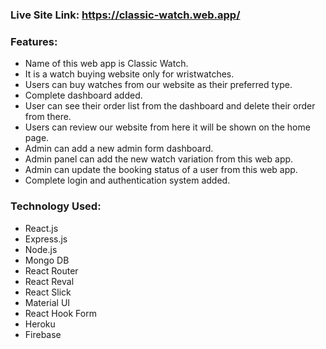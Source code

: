 
### Live Site Link: https://classic-watch.web.app/ 

### Features:
- Name of this web app is Classic Watch.
- It is a watch buying website only for wristwatches.
- Users can buy watches from our website as their preferred type.
- Complete dashboard added.
- User can see their order list from the dashboard and delete their order from there.
- Users can review our website from here it will be shown on the home page.
- Admin can add a new admin form dashboard.
- Admin panel can add the new watch variation from this web app.
- Admin can update the booking status of a user from this web app.
- Complete login and authentication system added.

### Technology Used:
- React.js
- Express.js
- Node.js
- Mongo DB
- React Router
- React Reval
- React Slick
- Material UI
- React Hook Form
- Heroku
- Firebase
